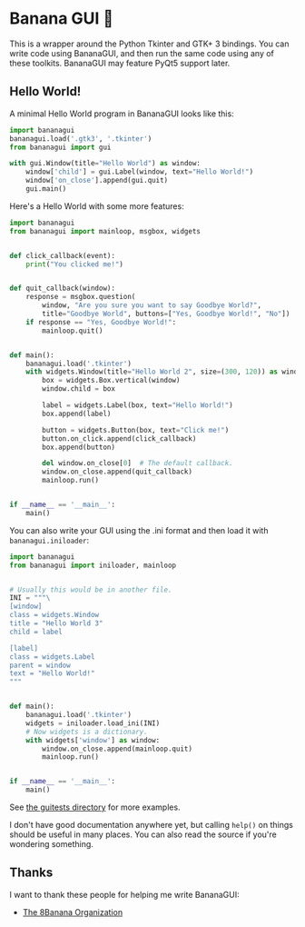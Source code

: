 # Banana GUI :banana:

This is a wrapper around the Python Tkinter and GTK+ 3 bindings. You can
write code using BananaGUI, and then run the same code using any of
these toolkits. BananaGUI may feature PyQt5 support later.

## Hello World!

A minimal Hello World program in BananaGUI looks like this:

```py
import bananagui
bananagui.load('.gtk3', '.tkinter')
from bananagui import gui

with gui.Window(title="Hello World") as window:
    window['child'] = gui.Label(window, text="Hello World!")
    window['on_close'].append(gui.quit)
    gui.main()
```

Here's a Hello World with some more features:

```py
import bananagui
from bananagui import mainloop, msgbox, widgets


def click_callback(event):
    print("You clicked me!")


def quit_callback(window):
    response = msgbox.question(
        window, "Are you sure you want to say Goodbye World?",
        title="Goodbye World", buttons=["Yes, Goodbye World!", "No"])
    if response == "Yes, Goodbye World!":
        mainloop.quit()


def main():
    bananagui.load('.tkinter')
    with widgets.Window(title="Hello World 2", size=(300, 120)) as window:
        box = widgets.Box.vertical(window)
        window.child = box

        label = widgets.Label(box, text="Hello World!")
        box.append(label)

        button = widgets.Button(box, text="Click me!")
        button.on_click.append(click_callback)
        box.append(button)

        del window.on_close[0]  # The default callback.
        window.on_close.append(quit_callback)
        mainloop.run()


if __name__ == '__main__':
    main()
```

You can also write your GUI using the .ini format and then load it with
`bananagui.iniloader`:

```py
import bananagui
from bananagui import iniloader, mainloop


# Usually this would be in another file.
INI = """\
[window]
class = widgets.Window
title = "Hello World 3"
child = label

[label]
class = widgets.Label
parent = window
text = "Hello World!"
"""


def main():
    bananagui.load('.tkinter')
    widgets = iniloader.load_ini(INI)
    # Now widgets is a dictionary.
    with widgets['window'] as window:
        window.on_close.append(mainloop.quit)
        mainloop.run()


if __name__ == '__main__':
    main()
```

See [the guitests directory](guitests) for more examples.

I don't have good documentation anywhere yet, but calling `help()` on
things should be useful in many places. You can also read the source if
you're wondering something.

## Thanks

I want to thank these people for helping me write BananaGUI:

- [The 8Banana Organization](https://github.com/8Banana)
